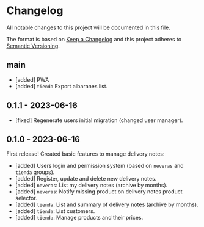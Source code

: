 # Changelog
All notable changes to this project will be documented in this file.

The format is based on [Keep a Changelog](http://keepachangelog.com/en/1.0.0/)
and this project adheres to [Semantic Versioning](http://semver.org/spec/v2.0.0.html).

## main
- [added] PWA
- [added] `tienda` Export albaranes list.

## 0.1.1 - 2023-06-16
- [fixed] Regenerate users initial migration (changed user manager).

## 0.1.0 - 2023-06-16
First release! Created basic features to manage delivery notes:
- [added] Users login and permission system (based on `neveras` and `tienda` groups).
- [added] Register, update and delete new delivery notes.
- [added] `neveras`: List my delivery notes (archive by months).
- [added] `neveras`: Notify missing product on delivery notes product selector.
- [added] `tienda`: List and summary of delivery notes (archive by months).
- [added] `tienda`: List customers.
- [added] `tienda`: Manage products and their prices.
